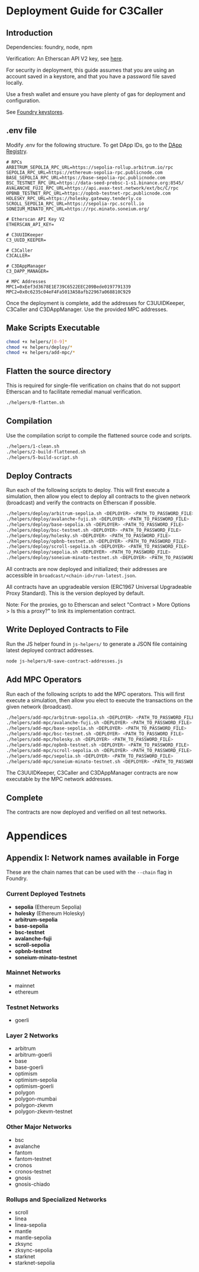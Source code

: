 # Deployment Guide for C3Caller

## Introduction

Dependencies: foundry, node, npm

Verification: An Etherscan API V2 key,
see [here](https://docs.etherscan.io/etherscan-v2/v2-quickstart).

For security in deployment, this guide assumes that you are using an account
saved in a keystore, and that you have a password file saved locally.

Use a fresh wallet and ensure you have plenty of gas for deployment and
configuration.

See [Foundry keystores](https://getfoundry.sh/cast/reference/wallet).

## .env file

Modify .env for the following structure. To get DApp IDs, go to
the [DApp Registry](https://c3caller.continuumdao.org).

```
# RPCs
ARBITRUM_SEPOLIA_RPC_URL=https://sepolia-rollup.arbitrum.io/rpc
SEPOLIA_RPC_URL=https://ethereum-sepolia-rpc.publicnode.com
BASE_SEPOLIA_RPC_URL=https://base-sepolia-rpc.publicnode.com
BSC_TESTNET_RPC_URL=https://data-seed-prebsc-1-s1.binance.org:8545/
AVALANCHE_FUJI_RPC_URL=https://api.avax-test.network/ext/bc/C/rpc
OPBNB_TESTNET_RPC_URL=https://opbnb-testnet-rpc.publicnode.com
HOLESKY_RPC_URL=https://holesky.gateway.tenderly.co
SCROLL_SEPOLIA_RPC_URL=https://sepolia-rpc.scroll.io
SONEIUM_MINATO_RPC_URL=https://rpc.minato.soneium.org/

# Etherscan API Key V2
ETHERSCAN_API_KEY=

# C3UUIDKeeper
C3_UUID_KEEPER=

# C3Caller
C3CALLER=

# C3DAppManager
C3_DAPP_MANAGER=

# MPC Addresses
MPC1=0xEef3d3678E1E739C6522EEC209Bede0197791339
MPC2=0x0c6235c04eF4Fa5013A58afb22967a068810C929
```

Once the deployment is complete, add the addresses for C3UUIDKeeper, C3Caller
and C3DAppManager. Use the provided MPC addresses.

## Make Scripts Executable

```bash
chmod +x helpers/[0-9]*
chmod +x helpers/deploy/*
chmod +x helpers/add-mpc/*
```

## Flatten the source directory

This is required for single-file verification on chains that do not support
Etherscan and to facilitate remedial manual verification.

```bash
./helpers/0-flatten.sh
```

## Compilation

Use the compilation script to compile the flattened source code and scripts.

```bash
./helpers/1-clean.sh
./helpers/2-build-flattened.sh
./helpers/5-build-script.sh
```

## Deploy Contracts

Run each of the following scripts to deploy. This will first execute a
simulation, then allow you elect to deploy all contracts to the given network
(broadcast) and verify the contracts on Etherscan if possible.

```bash
./helpers/deploy/arbitrum-sepolia.sh <DEPLOYER> <PATH_TO_PASSWORD_FILE>
./helpers/deploy/avalanche-fuji.sh <DEPLOYER> <PATH_TO_PASSWORD_FILE>
./helpers/deploy/base-sepolia.sh <DEPLOYER> <PATH_TO_PASSWORD_FILE>
./helpers/deploy/bsc-testnet.sh <DEPLOYER> <PATH_TO_PASSWORD_FILE>
./helpers/deploy/holesky.sh <DEPLOYER> <PATH_TO_PASSWORD_FILE>
./helpers/deploy/opbnb-testnet.sh <DEPLOYER> <PATH_TO_PASSWORD_FILE>
./helpers/deploy/scroll-sepolia.sh <DEPLOYER> <PATH_TO_PASSWORD_FILE>
./helpers/deploy/sepolia.sh <DEPLOYER> <PATH_TO_PASSWORD_FILE>
./helpers/deploy/soneium-minato-testnet.sh <DEPLOYER> <PATH_TO_PASSWORD_FILE>
```

All contracts are now deployed and initialized; their addresses are accessible
in `broadcast/<chain-id>/run-latest.json`.

All contracts have an upgradeable version (ERC1967 Universal Upgradeable Proxy
Standard). This is the version deployed by default.

Note: For the proxies, go to Etherscan and select
"Contract > More Options > Is this a proxy?" to link its implementation contract.

## Write Deployed Contracts to File

Run the JS helper found in `js-helpers/` to generate a
JSON file containing latest deployed contract addresses.

```bash
node js-helpers/0-save-contract-addresses.js
```

## Add MPC Operators

Run each of the following scripts to add the MPC operators. This will first
execute a simulation, then allow you elect to execute the transactions on the
given network (broadcast).

```bash
./helpers/add-mpc/arbitrum-sepolia.sh <DEPLOYER> <PATH_TO_PASSWORD_FILE>
./helpers/add-mpc/avalanche-fuji.sh <DEPLOYER> <PATH_TO_PASSWORD_FILE>
./helpers/add-mpc/base-sepolia.sh <DEPLOYER> <PATH_TO_PASSWORD_FILE>
./helpers/add-mpc/bsc-testnet.sh <DEPLOYER> <PATH_TO_PASSWORD_FILE>
./helpers/add-mpc/holesky.sh <DEPLOYER> <PATH_TO_PASSWORD_FILE>
./helpers/add-mpc/opbnb-testnet.sh <DEPLOYER> <PATH_TO_PASSWORD_FILE>
./helpers/add-mpc/scroll-sepolia.sh <DEPLOYER> <PATH_TO_PASSWORD_FILE>
./helpers/add-mpc/sepolia.sh <DEPLOYER> <PATH_TO_PASSWORD_FILE>
./helpers/add-mpc/soneium-minato-testnet.sh <DEPLOYER> <PATH_TO_PASSWORD_FILE>
```

The C3UUIDKeeper, C3Caller and C3DAppManager contracts are now executable by the
MPC network addresses.

## Complete

The contracts are now deployed and verified on all test networks.

# Appendices

## Appendix I: Network names available in Forge

These are the chain names that can be used with the `--chain` flag in Foundry.

### Current Deployed Testnets
- **sepolia** (Ethereum Sepolia)
- **holesky** (Ethereum Holesky)
- **arbitrum-sepolia**
- **base-sepolia**
- **bsc-testnet**
- **avalanche-fuji**
- **scroll-sepolia**
- **opbnb-testnet**
- **soneium-minato-testnet**

### Mainnet Networks
- mainnet
- ethereum

### Testnet Networks
- goerli

### Layer 2 Networks
- arbitrum
- arbitrum-goerli
- base
- base-goerli
- optimism
- optimism-sepolia
- optimism-goerli
- polygon
- polygon-mumbai
- polygon-zkevm
- polygon-zkevm-testnet

### Other Major Networks
- bsc
- avalanche
- fantom
- fantom-testnet
- cronos
- cronos-testnet
- gnosis
- gnosis-chiado

### Rollups and Specialized Networks
- scroll
- linea
- linea-sepolia
- mantle
- mantle-sepolia
- zksync
- zksync-sepolia
- starknet
- starknet-sepolia
